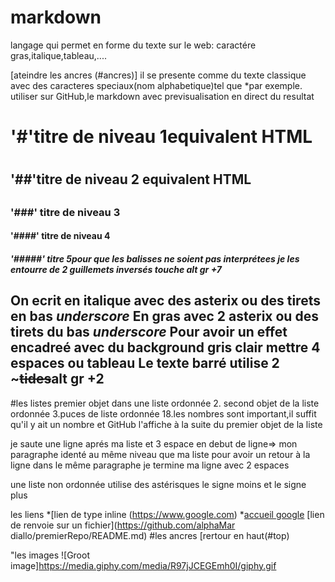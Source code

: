 # markdown
langage qui permet en forme du texte sur le web: caractére gras,italique,tableau,....

[ateindre les ancres (#ancres)]
il se presente comme du texte classique avec des caracteres speciaux(nom alphabetique)tel que *par exemple.
utiliser sur GitHub,le markdown avec previsualisation en direct du resultat
# '#'titre de niveau 1equivalent HTML <h1> </h1>
## '##'titre de niveau 2 equivalent HTML <h2></h2>
### '###' titre de niveau 3
#### '####' titre de niveau 4
##### '#####' titre 5pour que les balisses ne soient pas interprétees je les entourre de 2 guillemets inversés touche alt gr +7
On ecrit en italique avec des asterix ou des tirets en bas _underscore_
En gras avec 2 asterix ou des tirets du bas _underscore_
Pour avoir un effet encadreé avec du background gris clair mettre 4 espaces  ou tableau
Le texte barré utilise 2 ~~~tides~~alt gr +2
-------------------------------
#les listes 
premier objet dans une liste ordonnée
2. second objet de la liste ordonnée
3.puces de liste ordonnée
18.les nombres sont important,il suffit qu'il y ait un nombre et GitHub l'affiche à la suite du premier objet de la liste

je saute une ligne aprés ma liste et 3 espace en debut de ligne=> mon paragraphe identé au même niveau que ma liste
pour avoir un retour à la ligne dans le même paragraphe je termine ma ligne avec 2 espaces

une liste non ordonnée utilise des astérisques
le signe moins 
et le signe plus

les liens
*[lien de type inline (https://www.google.com)
*[accueil google](https://www.google.com)
[lien de renvoie sur un fichier](https://github.com/alphaMar diallo/premierRepo/README.md)
#les ancres
<a name=ancres>
[rertour en haut(#top)

"les images
![Groot image]https://media.giphy.com/media/R97jJCEGEmh0I/giphy.gif
